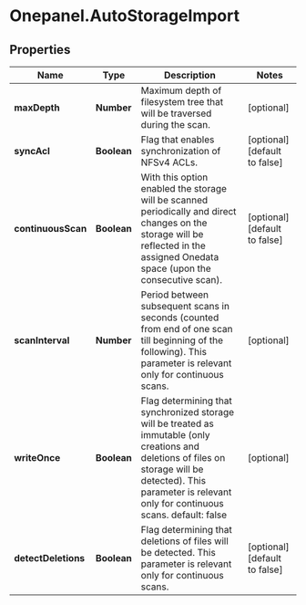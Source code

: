 # Onepanel.AutoStorageImport

## Properties
Name | Type | Description | Notes
------------ | ------------- | ------------- | -------------
**maxDepth** | **Number** | Maximum depth of filesystem tree that will be traversed during the scan.  | [optional] 
**syncAcl** | **Boolean** | Flag that enables synchronization of NFSv4 ACLs.  | [optional] [default to false]
**continuousScan** | **Boolean** | With this option enabled the storage will be scanned periodically and direct changes on the storage will be reflected in the assigned Onedata space (upon the consecutive scan).  | [optional] [default to false]
**scanInterval** | **Number** | Period between subsequent scans in seconds (counted from end of one scan till beginning of the following). This parameter is relevant only for continuous scans.  | [optional] 
**writeOnce** | **Boolean** | Flag determining that synchronized storage will be treated as immutable (only creations and deletions of files on storage will be detected). This parameter is relevant only for continuous scans. default: false  | [optional] 
**detectDeletions** | **Boolean** | Flag determining that deletions of files will be detected. This parameter is relevant only for continuous scans.  | [optional] [default to false]


